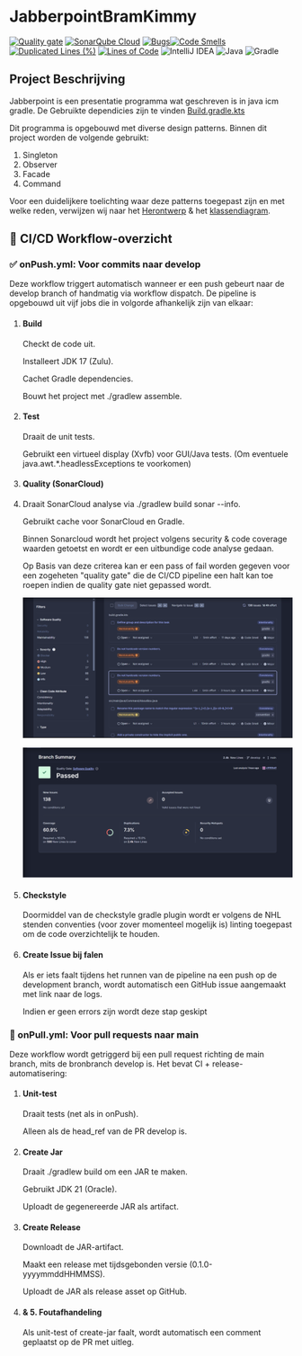 # JabberpointBramKimmy

[![Quality gate](https://sonarcloud.io/api/project_badges/quality_gate?project=BramVeninga_JabberpointBramKimmy)](https://sonarcloud.io/summary/new_code?id=BramVeninga_JabberpointBramKimmy)
[![SonarQube Cloud](https://sonarcloud.io/images/project_badges/sonarcloud-light.svg)](https://sonarcloud.io/summary/new_code?id=BramVeninga_JabberpointBramKimmy)
[![Bugs](https://sonarcloud.io/api/project_badges/measure?project=BramVeninga_JabberpointBramKimmy&metric=bugs)](https://sonarcloud.io/summary/new_code?id=BramVeninga_JabberpointBramKimmy)[![Code Smells](https://sonarcloud.io/api/project_badges/measure?project=BramVeninga_JabberpointBramKimmy&metric=code_smells)](https://sonarcloud.io/summary/new_code?id=BramVeninga_JabberpointBramKimmy)
[![Duplicated Lines (%)](https://sonarcloud.io/api/project_badges/measure?project=BramVeninga_JabberpointBramKimmy&metric=duplicated_lines_density)](https://sonarcloud.io/summary/new_code?id=BramVeninga_JabberpointBramKimmy)
[![Lines of Code](https://sonarcloud.io/api/project_badges/measure?project=BramVeninga_JabberpointBramKimmy&metric=ncloc)](https://sonarcloud.io/summary/new_code?id=BramVeninga_JabberpointBramKimmy)
![IntelliJ IDEA](https://img.shields.io/badge/IntelliJIDEA-000000.svg?style=for-the-badge&logo=intellij-idea&logoColor=white)
![Java](https://img.shields.io/badge/java-%23ED8B00.svg?style=for-the-badge&logo=openjdk&logoColor=white)
![Gradle](https://img.shields.io/badge/Gradle-02303A.svg?style=for-the-badge&logo=Gradle&logoColor=white)

## Project Beschrijving
Jabberpoint is een presentatie programma wat geschreven is in java icm gradle.
   De Gebruikte dependicies zijn te vinden [Build.gradle.kts](build.gradle.kts)

Dit programma is opgebouwd met diverse design patterns. Binnen dit project worden de volgende gebruikt:
   
1. Singleton
2. Observer
3. Facade
4. Command

Voor een duidelijkere toelichting waar deze patterns toegepast zijn en met welke reden, verwijzen wij naar het [Herontwerp](projectAides/Herontwerp%20systeem.pdf) & het [klassendiagram](projectAides/klassendiagram_JabberpointV2.asta).

## 🧪 CI/CD Workflow-overzicht

### ✅ onPush.yml: Voor commits naar develop
Deze workflow triggert automatisch wanneer er een push gebeurt naar de develop branch of handmatig via workflow dispatch. De pipeline is opgebouwd uit vijf jobs die in volgorde afhankelijk zijn van elkaar:

1. #### Build
    Checkt de code uit.
    
    Installeert JDK 17 (Zulu).
    
    Cachet Gradle dependencies.
    
    Bouwt het project met ./gradlew assemble.

2. #### Test
   Draait de unit tests.

    Gebruikt een virtueel display (Xvfb) voor GUI/Java tests. (Om eventuele java.awt.*.headlessExceptions te voorkomen)


3. #### Quality (SonarCloud)
   
4. Draait SonarCloud analyse via ./gradlew build sonar --info.

    Gebruikt cache voor SonarCloud en Gradle.

    Binnen Sonarcloud wordt het project volgens security & code coverage waarden getoetst en wordt er een uitbundige code analyse gedaan.

   Op Basis van deze criterea kan er een pass of fail worden gegeven voor een zogeheten "quality gate" die de CI/CD pipeline een halt kan toe roepen indien de quality gate niet gepassed wordt.
   
   ![SonarAnalysis](projectAides/SonarAnalysis.png)
   
   ![SonarPanel](projectAides/SonarPanel.png)


4. #### Checkstyle
   Doormiddel van de checkstyle gradle plugin wordt er volgens de NHL stenden conventies (voor zover momenteel mogelijk is) linting toegepast om de code overzichtelijk te houden.

5. #### Create Issue bij falen
   Als er iets faalt tijdens het runnen van de pipeline na een push op de development branch, wordt automatisch een GitHub issue aangemaakt met link naar de logs.

    Indien er geen errors zijn wordt deze stap geskipt

### 🔄 onPull.yml: Voor pull requests naar main
Deze workflow wordt getriggerd bij een pull request richting de main branch, mits de bronbranch develop is. Het bevat CI + release-automatisering:

1. #### Unit-test
   Draait tests (net als in onPush).

    Alleen als de head_ref van de PR develop is.

2. #### Create Jar
   Draait ./gradlew build om een JAR te maken.

    Gebruikt JDK 21 (Oracle).

    Uploadt de gegenereerde JAR als artifact.

3. #### Create Release
   Downloadt de JAR-artifact.

    Maakt een release met tijdsgebonden versie (0.1.0-yyyymmddHHMMSS).

    Uploadt de JAR als release asset op GitHub.

4. #### & 5. Foutafhandeling
   Als unit-test of create-jar faalt, wordt automatisch een comment geplaatst op de PR met uitleg.